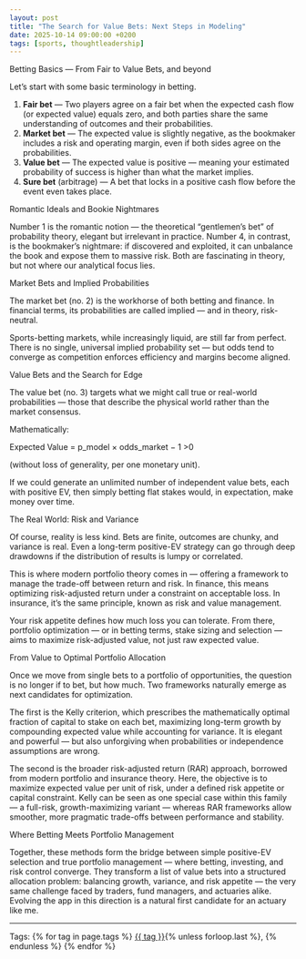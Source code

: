 ```yaml
---
layout: post
title: "The Search for Value Bets: Next Steps in Modeling"
date: 2025-10-14 09:00:00 +0200
tags: [sports, thoughtleadership]
---
```


Betting Basics — From Fair to Value Bets, and beyond

Let’s start with some basic terminology in betting.

  1. **Fair bet** — Two players agree on a fair bet when the expected cash flow (or expected value) equals zero, and both parties share the same understanding of outcomes and their probabilities.
  2. **Market bet** — The expected value is slightly negative, as the bookmaker includes a risk and operating margin, even if both sides agree on the probabilities.
  3. **Value bet** — The expected value is positive — meaning your estimated probability of success is higher than what the market implies.
  4. **Sure bet** (arbitrage) — A bet that locks in a positive cash flow before the event even takes place.

Romantic Ideals and Bookie Nightmares

Number 1 is the romantic notion — the theoretical “gentlemen’s bet” of probability theory, elegant but irrelevant in practice.
Number 4, in contrast, is the bookmaker’s nightmare: if discovered and exploited, it can unbalance the book and expose them to massive risk.
Both are fascinating in theory, but not where our analytical focus lies.

Market Bets and Implied Probabilities

The market bet (no. 2) is the workhorse of both betting and finance.
In financial terms, its probabilities are called implied — and in theory, risk-neutral.

Sports-betting markets, while increasingly liquid, are still far from perfect.
There is no single, universal implied probability set — but odds tend to converge as competition enforces efficiency and margins become aligned.

Value Bets and the Search for Edge

The value bet (no. 3) targets what we might call true or real-world probabilities — those that describe the physical world rather than the market consensus.

Mathematically:

Expected Value = p_model × odds_market − 1 >0 

(without loss of generality, per one monetary unit).

If we could generate an unlimited number of independent value bets, each with positive EV, then simply betting flat stakes would, in expectation, make money over time.

The Real World: Risk and Variance

Of course, reality is less kind.
Bets are finite, outcomes are chunky, and variance is real.
Even a long-term positive-EV strategy can go through deep drawdowns if the distribution of results is lumpy or correlated.

This is where modern portfolio theory comes in — offering a framework to manage the trade-off between return and risk.
In finance, this means optimizing risk-adjusted return under a constraint on acceptable loss.
In insurance, it’s the same principle, known as risk and value management.

Your risk appetite defines how much loss you can tolerate.
From there, portfolio optimization — or in betting terms, stake sizing and selection — aims to maximize risk-adjusted value, not just raw expected value.

From Value to Optimal Portfolio Allocation

Once we move from single bets to a portfolio of opportunities, the question is no longer if to bet, but how much.
Two frameworks naturally emerge as next candidates for optimization.

The first is the Kelly criterion, which prescribes the mathematically optimal fraction of capital to stake on each bet, maximizing long-term growth by compounding expected value while accounting for variance. It is elegant and powerful — but also unforgiving when probabilities or independence assumptions are wrong.

The second is the broader risk-adjusted return (RAR) approach, borrowed from modern portfolio and insurance theory. Here, the objective is to maximize expected value per unit of risk, under a defined risk appetite or capital constraint. Kelly can be seen as one special case within this family — a full-risk, growth-maximizing variant — whereas RAR frameworks allow smoother, more pragmatic trade-offs between performance and stability.

Where Betting Meets Portfolio Management

Together, these methods form the bridge between simple positive-EV selection and true portfolio management — where betting, investing, and risk control converge.
They transform a list of value bets into a structured allocation problem: balancing growth, variance, and risk appetite — the very same challenge faced by traders, fund managers, and actuaries alike.
Evolving the app in this direction is a natural first candidate for an actuary like me.
 

---

<p>Tags:
{% for tag in page.tags %}
  <a href="/tags/{{ tag | slugify }}/">{{ tag }}</a>{% unless forloop.last %}, {% endunless %}
{% endfor %}
</p>

